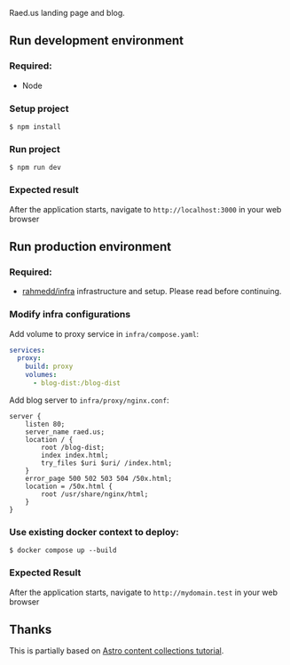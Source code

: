 Raed.us landing page and blog.

## Run development environment
### Required:
- Node

### Setup project 
```shell
$ npm install
```

### Run project
```shell
$ npm run dev
```

### Expected result
After the application starts, navigate to `http://localhost:3000` in your web browser

## Run production environment
### Required:
- [rahmedd/infra](https://github.com/rahmedd/infra) infrastructure and setup. Please read before continuing.

### Modify infra configurations
Add volume to proxy service in ```infra/compose.yaml```:
```yaml
services:
  proxy:
    build: proxy
    volumes:
      - blog-dist:/blog-dist
```

Add blog server to ```infra/proxy/nginx.conf```:
```nginx
server {
	listen 80;
	server_name	raed.us;
	location / {
		root /blog-dist;
		index index.html;
		try_files $uri $uri/ /index.html;
	}
	error_page 500 502 503 504 /50x.html;
	location = /50x.html {
		root /usr/share/nginx/html;
	}
}
```

### Use existing docker context to deploy:
```shell
$ docker compose up --build
```
### Expected Result 
After the application starts, navigate to `http://mydomain.test` in your web browser

## Thanks
This is partially based on [Astro content collections tutorial](https://github.com/withastro/blog-tutorial-demo/tree/content-collections).
